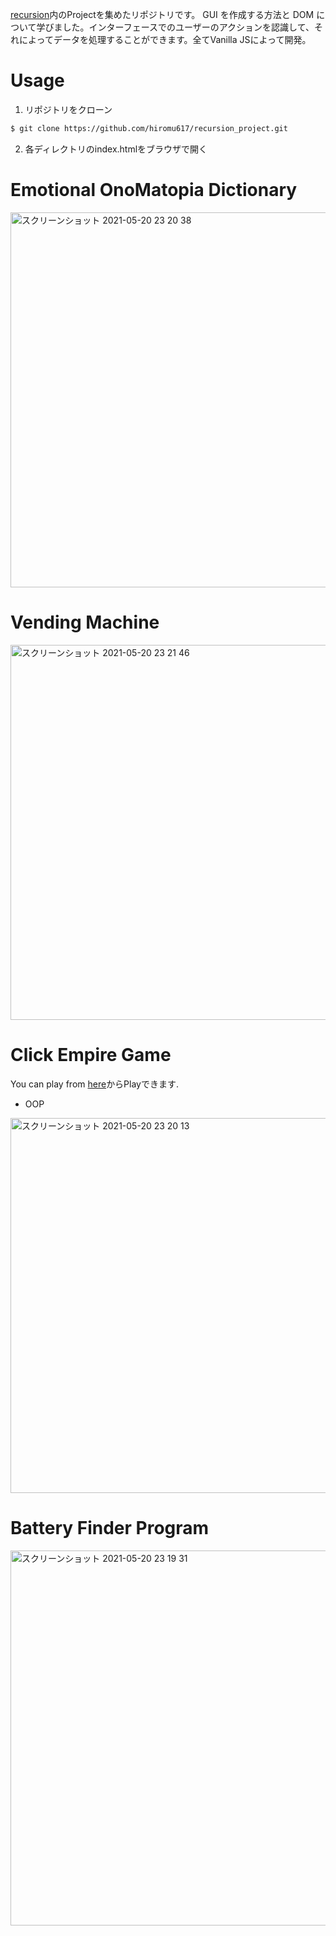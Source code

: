 [recursion](https://recursionist.io/)内のProjectを集めたリポジトリです。
GUI を作成する方法と DOM について学びました。インターフェースでのユーザーのアクションを認識して、それによってデータを処理することができます。全てVanilla JSによって開発。

# Usage

1. リポジトリをクローン
```bash
$ git clone https://github.com/hiromu617/recursion_project.git
```
2. 各ディレクトリのindex.htmlをブラウザで開く

# Emotional OnoMatopia Dictionary

<img width="600" alt="スクリーンショット 2021-05-20 23 20 38" src="https://user-images.githubusercontent.com/64679766/118996047-920c3680-b9c2-11eb-8c6e-b0c9ee4e936c.png">

# Vending Machine

<img width="600" alt="スクリーンショット 2021-05-20 23 21 46" src="https://user-images.githubusercontent.com/64679766/118996058-95072700-b9c2-11eb-9733-6fd1cc882d66.png">

# Click Empire Game
You can play from [here](https://github.com/hiromu617/recursion_project/tree/master/clickerEmpireGame)からPlayできます.

- OOP

<img width="600" alt="スクリーンショット 2021-05-20 23 20 13" src="https://user-images.githubusercontent.com/64679766/118996006-8b7dbf00-b9c2-11eb-804e-8faa6db60a2f.png">

# Battery Finder Program
<img width="600" alt="スクリーンショット 2021-05-20 23 19 31" src="https://user-images.githubusercontent.com/64679766/118995776-5ec9a780-b9c2-11eb-8f30-fd23a71d3f42.png">

